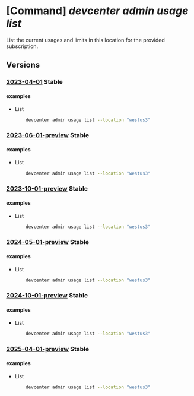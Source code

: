# [Command] _devcenter admin usage list_

List the current usages and limits in this location for the provided subscription.

## Versions

### [2023-04-01](/Resources/mgmt-plane/L3N1YnNjcmlwdGlvbnMve30vcHJvdmlkZXJzL21pY3Jvc29mdC5kZXZjZW50ZXIvbG9jYXRpb25zL3t9L3VzYWdlcw==/2023-04-01.xml) **Stable**

<!-- mgmt-plane /subscriptions/{}/providers/microsoft.devcenter/locations/{}/usages 2023-04-01 -->

#### examples

- List
    ```bash
        devcenter admin usage list --location "westus3"
    ```

### [2023-06-01-preview](/Resources/mgmt-plane/L3N1YnNjcmlwdGlvbnMve30vcHJvdmlkZXJzL21pY3Jvc29mdC5kZXZjZW50ZXIvbG9jYXRpb25zL3t9L3VzYWdlcw==/2023-06-01-preview.xml) **Stable**

<!-- mgmt-plane /subscriptions/{}/providers/microsoft.devcenter/locations/{}/usages 2023-06-01-preview -->

#### examples

- List
    ```bash
        devcenter admin usage list --location "westus3"
    ```

### [2023-10-01-preview](/Resources/mgmt-plane/L3N1YnNjcmlwdGlvbnMve30vcHJvdmlkZXJzL21pY3Jvc29mdC5kZXZjZW50ZXIvbG9jYXRpb25zL3t9L3VzYWdlcw==/2023-10-01-preview.xml) **Stable**

<!-- mgmt-plane /subscriptions/{}/providers/microsoft.devcenter/locations/{}/usages 2023-10-01-preview -->

#### examples

- List
    ```bash
        devcenter admin usage list --location "westus3"
    ```

### [2024-05-01-preview](/Resources/mgmt-plane/L3N1YnNjcmlwdGlvbnMve30vcHJvdmlkZXJzL21pY3Jvc29mdC5kZXZjZW50ZXIvbG9jYXRpb25zL3t9L3VzYWdlcw==/2024-05-01-preview.xml) **Stable**

<!-- mgmt-plane /subscriptions/{}/providers/microsoft.devcenter/locations/{}/usages 2024-05-01-preview -->

#### examples

- List
    ```bash
        devcenter admin usage list --location "westus3"
    ```

### [2024-10-01-preview](/Resources/mgmt-plane/L3N1YnNjcmlwdGlvbnMve30vcHJvdmlkZXJzL21pY3Jvc29mdC5kZXZjZW50ZXIvbG9jYXRpb25zL3t9L3VzYWdlcw==/2024-10-01-preview.xml) **Stable**

<!-- mgmt-plane /subscriptions/{}/providers/microsoft.devcenter/locations/{}/usages 2024-10-01-preview -->

#### examples

- List
    ```bash
        devcenter admin usage list --location "westus3"
    ```

### [2025-04-01-preview](/Resources/mgmt-plane/L3N1YnNjcmlwdGlvbnMve30vcHJvdmlkZXJzL21pY3Jvc29mdC5kZXZjZW50ZXIvbG9jYXRpb25zL3t9L3VzYWdlcw==/2025-04-01-preview.xml) **Stable**

<!-- mgmt-plane /subscriptions/{}/providers/microsoft.devcenter/locations/{}/usages 2025-04-01-preview -->

#### examples

- List
    ```bash
        devcenter admin usage list --location "westus3"
    ```
